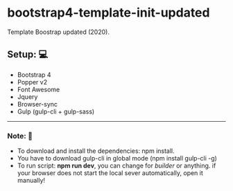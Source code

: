# bootstrap4-template-init-updated
  Template Boostrap updated (2020). 
## Setup: :computer:
   - Bootstrap 4
   - Popper v2
   - Font Awesome
   - Jquery
   - Browser-sync
   - Gulp (gulp-cli + gulp-sass)
---
### Note: :bookmark_tabs:
  - To download and install the dependencies: npm install.
  - You have to download gulp-cli in global mode (npm install gulp-cli -g) 
  - To run script: **npm run dev**, you can change for *builder* or anything. if your browser does not start the local sever automatically, open it manually!
